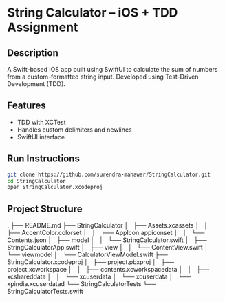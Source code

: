 # String Calculator – iOS + TDD Assignment

## Description
A Swift-based iOS app built using SwiftUI to calculate the sum of numbers from a custom-formatted string input. Developed using Test-Driven Development (TDD).

## Features
- TDD with XCTest
- Handles custom delimiters and newlines
- SwiftUI interface

## Run Instructions
```bash
git clone https://github.com/surendra-mahawar/StringCalculator.git
cd StringCalculator
open StringCalculator.xcodeproj
```

## Project Structure
.
├── README.md
├── StringCalculator
│   ├── Assets.xcassets
│   │   ├── AccentColor.colorset
│   │   ├── AppIcon.appiconset
│   │   └── Contents.json
│   ├── model
│   │   └── StringCalculator.swift
│   ├── StringCalculatorApp.swift
│   ├── view
│   │   └── ContentView.swift
│   └── viewmodel
│       └── CalculatorViewModel.swift
├── StringCalculator.xcodeproj
│   ├── project.pbxproj
│   ├── project.xcworkspace
│   │   ├── contents.xcworkspacedata
│   │   ├── xcshareddata
│   │   └── xcuserdata
│   └── xcuserdata
│       └── xpindia.xcuserdatad
└── StringCalculatorTests
    └── StringCalculatorTests.swift
